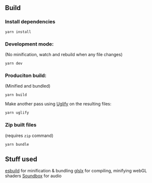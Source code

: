 ## Build

### Install dependencies
```
yarn install
```

### Development mode:
(No minification, watch and rebuild when any file changes)
```
yarn dev
```

### Produciton build:
(Minified and bundled)
```
yarn build
```
Make another pass using [Uglify](https://github.com/mishoo/UglifyJS) on the resulting files:
```
yarn uglify
```

### Zip built files
(requires `zip` command)
```
yarn bundle
```

## Stuff used

[esbuild](https://github.com/evanw/esbuild) for minification & bundling
[glslx](https://github.com/evanw/glslx) for compiling, minifying webGL shaders
[Soundbox](https://github.com/mbitsnbites/soundbox/) for audio
